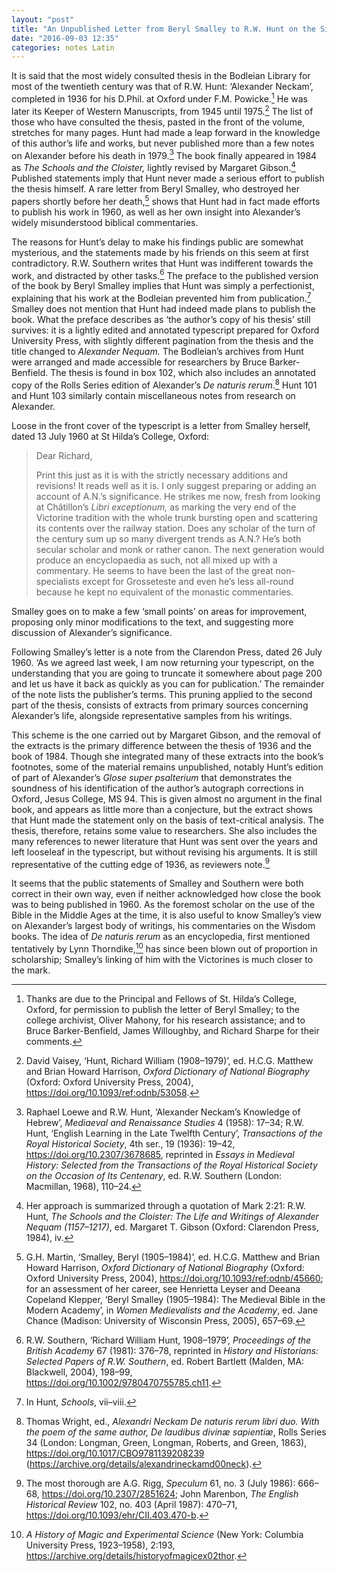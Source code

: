 ```yaml
---
layout: "post"
title: "An Unpublished Letter from Beryl Smalley to R.W. Hunt on the Significance of Alexander Neckam"
date: "2016-09-03 12:35"
categories: notes Latin
---
```


It is said that the most widely consulted thesis in the Bodleian Library for most of the twentieth century was that of R.W. Hunt: ‘Alexander Neckam’, completed in 1936 for his D.Phil. at Oxford under F.M. Powicke.[^1] He was later its Keeper of Western Manuscripts, from 1945 until 1975.[^2] The list of those who have consulted the thesis, pasted in the front of the volume, stretches for many pages. Hunt had made a leap forward in the knowledge of this author’s life and works, but never published more than a few notes on Alexander before his death in 1979.[^3] The book finally appeared in 1984 as *The Schools and the Cloister,* lightly revised by Margaret Gibson.[^4] Published statements imply that Hunt never made a serious effort to publish the thesis himself. A rare letter from Beryl Smalley, who destroyed her papers shortly before her death,[^5] shows that Hunt had in fact made efforts to publish his work in 1960, as well as her own insight into Alexander’s widely misunderstood biblical commentaries.

The reasons for Hunt’s delay to make his findings public are somewhat mysterious, and the statements made by his friends on this seem at first contradictory. R.W. Southern writes that Hunt was indifferent towards the work, and distracted by other tasks.[^6] The preface to the published version of the book by Beryl Smalley implies that Hunt was simply a perfectionist, explaining that his work at the Bodleian prevented him from publication.[^7] Smalley does not mention that Hunt had indeed made plans to publish the book. What the preface describes as ‘the author’s copy of his thesis’ still survives: it is a lightly edited and annotated typescript prepared for Oxford University Press, with slightly different pagination from the thesis and the title changed to *Alexander Nequam.* The Bodleian’s archives from Hunt were arranged and made accessible for researchers by Bruce Barker-Benfield. The thesis is found in box 102, which also includes an annotated copy of the Rolls Series edition of Alexander’s *De naturis rerum*.[^8] Hunt 101 and Hunt 103 similarly contain miscellaneous notes from research on Alexander.

Loose in the front cover of the typescript is a letter from Smalley herself, dated 13 July 1960 at St Hilda’s College, Oxford:

> Dear Richard,
>
> Print this just as it is with the strictly necessary additions and revisions! It reads well as it is. I only suggest preparing or adding an account of A.N.’s significance. He strikes me now, fresh from looking at Châtillon’s *Libri exceptionum,* as marking the very end of the Victorine tradition with the whole trunk bursting open and scattering its contents over the railway station. Does any scholar of the turn of the century sum up so many divergent trends as A.N.? He’s both secular scholar and monk or rather canon. The next generation would produce an encyclopaedia as such, not all mixed up with a commentary. He seems to have been the last of the great non-specialists except for Grosseteste and even he’s less all-round because he kept no equivalent of the monastic commentaries.

Smalley goes on to make a few ‘small points’ on areas for improvement, proposing only minor modifications to the text, and suggesting more discussion of Alexander’s significance.

Following Smalley’s letter is a note from the Clarendon Press, dated 26 July 1960. ‘As we agreed last week, I am now returning your typescript, on the understanding that you are going to truncate it somewhere about page 200 and let us have it back as quickly as you can for publication.’ The remainder of the note lists the publisher’s terms. This pruning applied to the second part of the thesis, consists of extracts from primary sources concerning Alexander’s life, alongside representative samples from his writings.

This scheme is the one carried out by Margaret Gibson, and the removal of the extracts is the primary difference between the thesis of 1936 and the book of 1984. Though she integrated many of these extracts into the book’s footnotes, some of the material remains unpublished, notably Hunt’s edition of part of Alexander’s *Glose super psalterium* that demonstrates the soundness of his identification of the author’s autograph corrections in Oxford, Jesus College, MS 94. This is given almost no argument in the final book, and appears as little more than a conjecture, but the extract shows that Hunt made the statement only on the basis of text-critical analysis. The thesis, therefore, retains some value to researchers. She also includes the many references to newer literature that Hunt was sent over the years and left looseleaf in the typescript, but without revising his arguments. It is still representative of the cutting edge of 1936, as reviewers note.[^9]

It seems that the public statements of Smalley and Southern were both correct in their own way, even if neither acknowledged how close the book was to being published in 1960. As the foremost scholar on the use of the Bible in the Middle Ages at the time, it is also useful to know Smalley’s view on Alexander’s largest body of writings, his commentaries on the Wisdom books. The idea of *De naturis rerum* as an encyclopedia, first mentioned tentatively by Lynn Thorndike,[^10] has since been blown out of proportion in scholarship; Smalley’s linking of him with the Victorines is much closer to the mark.

[^1]: Thanks are due to the Principal and Fellows of St. Hilda’s College, Oxford, for permission to publish the letter of Beryl Smalley; to the college archivist, Oliver Mahony, for his research assistance; and to Bruce Barker-Benfield, James Willoughby, and Richard Sharpe for their comments.

[^2]: David Vaisey, ‘Hunt, Richard William (1908–1979)’, ed. H.C.G. Matthew and Brian Howard Harrison, *Oxford Dictionary of National Biography* (Oxford: Oxford University Press, 2004), <https://doi.org/10.1093/ref:odnb/53058>.

[^3]: Raphael Loewe and R.W. Hunt, ‘Alexander Neckam’s Knowledge of Hebrew’, *Mediaeval and Renaissance Studies* 4 (1958): 17–34; R.W. Hunt, ‘English Learning in the Late Twelfth Century’, *Transactions of the Royal Historical Society*, 4th ser., 19 (1936): 19–42, <https://doi.org/10.2307/3678685>, reprinted in *Essays in Medieval History: Selected from the Transactions of the Royal Historical Society on the Occasion of Its Centenary*, ed. R.W. Southern (London: Macmillan, 1968), 110–24.

[^4]: Her approach is summarized through a quotation of Mark 2:21: R.W. Hunt, *The Schools and the Cloister: The Life and Writings of Alexander Nequam (1157–1217)*, ed. Margaret T. Gibson (Oxford: Clarendon Press, 1984), iv.

[^5]: G.H. Martin, ‘Smalley, Beryl (1905–1984)’, ed. H.C.G. Matthew and Brian Howard Harrison, *Oxford Dictionary of National Biography* (Oxford: Oxford University Press, 2004), <https://doi.org/10.1093/ref:odnb/45660>; for an assessment of her career, see Henrietta Leyser and Deeana Copeland Klepper, ‘Beryl Smalley (1905–1984): The Medieval Bible in the Modern Academy’, in *Women Medievalists and the Academy*, ed. Jane Chance (Madison: University of Wisconsin Press, 2005), 657–69.

[^6]: R.W. Southern, ‘Richard William Hunt, 1908–1979’, *Proceedings of the British Academy* 67 (1981): 376–78, reprinted in *History and Historians: Selected Papers of R.W. Southern*, ed. Robert Bartlett (Malden, MA: Blackwell, 2004), 198–99, <https://doi.org/10.1002/9780470755785.ch11>.

[^7]: In Hunt, *Schools*, vii–viii.

[^8]: Thomas Wright, ed., *Alexandri Neckam De naturis rerum libri duo. With the poem of the same author, De laudibus divinæ sapientiæ*, Rolls Series 34 (London: Longman, Green, Longman, Roberts, and Green, 1863), <https://doi.org/10.1017/CBO9781139208239> (<https://archive.org/details/alexandrineckamd00neck>).

[^9]: The most thorough are A.G. Rigg, *Speculum* 61, no. 3 (July 1986): 666–68, <https://doi.org/10.2307/2851624>; John Marenbon, *The English Historical Review* 102, no. 403 (April 1987): 470–71, <https://doi.org/10.1093/ehr/CII.403.470-b>.

[^10]: *A History of Magic and Experimental Science* (New York: Columbia University Press, 1923–1958), 2:193, <https://archive.org/details/historyofmagicex02thor>.
